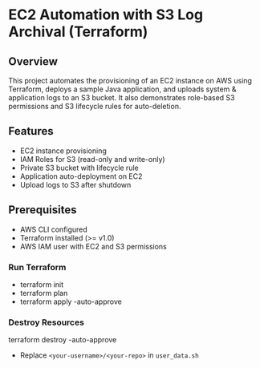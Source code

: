 # EC2 Automation with S3 Log Archival (Terraform)

## Overview
This project automates the provisioning of an EC2 instance on AWS using Terraform, deploys a sample Java application, and uploads system & application logs to an S3 bucket. It also demonstrates role-based S3 permissions and S3 lifecycle rules for auto-deletion.

## Features
- EC2 instance provisioning
- IAM Roles for S3 (read-only and write-only)
- Private S3 bucket with lifecycle rule
- Application auto-deployment on EC2
- Upload logs to S3 after shutdown

## Prerequisites
- AWS CLI configured
- Terraform installed (>= v1.0)
- AWS IAM user with EC2 and S3 permissions

### Run Terraform
- terraform init
- terraform plan
- terraform apply -auto-approve


### Destroy Resources
terraform destroy -auto-approve

- Replace `<your-username>/<your-repo>` in `user_data.sh`
